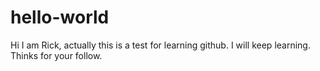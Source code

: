 # hello-world
Hi I am Rick, actually this is a test for learning github.
I will keep learning.
Thinks for your follow.
